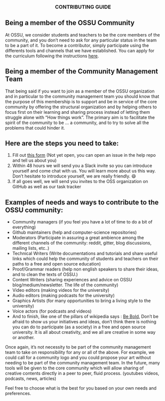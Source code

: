 <h3 align="center">CONTRIBUTING GUIDE</h3>

## Being a member of the OSSU Community

At OSSU, we consider students and teachers to be the core members of the community, and you don’t need to ask for any particular status in the team to be a part of it. To become a contributor, simply participate using the differents tools and channels that we have established. You can apply for the curriculum following the instructions [here](https://github.com/open-source-society/computer-science#becoming-an-oss-student).

## Being a member of the Community Management Team

That being said if you want to join as a member of the OSSU organization and in particular to the community management team you should know that the purpose of this membership is to support and be in service of the core community by offering the structural organization and by helping others to focus first on their learning and sharing process instead of letting them struggle alone with “How things work”. The primary aim is to facilitate the spirit of the community to be ... a community, and to try to solve all the problems that could hinder it.

## Here are the steps you need to take:

1. Fill out [this form](#) (Not yet open, you can open an issue in the help repo and tell us about you)
2. Within 48 hours we will send you a Slack invite so you can introduce yourself and come chat with us. You will learn more about us this way. Don’t hesitate to introduce yourself, we are really friendly. :smile:
3. If all goes well, we will send you invites to the OSS organization on GitHub as well as our task tracker

## Examples of needs and ways to contribute to the OSSU community:

* Community managers (if you feel you have a lot of time to do a bit of everything)
* Github maintainers (help and computer-science repositories)
* Moderators (Participate in assuring a great ambience among the different channels of the community: reddit, gitter, blog discussions, mailing lists, etc..)
* Technical Writers (Write documentations and tutorials and share useful links which could help the community of students and teachers on their paths to a free and open source education)
* Proof/Grammar readers (help non english speakers to share their ideas, and to clean the texts of OSSU.)
* Content Writers (sharing experiences and advice on OSSU blog/medium/newsletter. The life of the community)
* Video editors (making videos for the university)
* Audio editors (making podcasts for the university)
* Graphics Artists (for many opportunities to bring a living style to the university)
* Voice actors (for podcasts and videos)
* And to finish, like one of the pillars of wikipedia says : [Be Bold](https://en.wikipedia.org/wiki/Wikipedia:Be_bold), Don’t be afraid to show us your initiatives and ideas, don’t think there is nothing you can do to participate (as a society) in a free and open source university. It is all about creativity, and we all are creative in some way or another.

Once again, it’s not necessity to be part of the community management team to take on responsibility for any or all of the above. For example, we could call for a community logo and you could propose your art without needing to be part of the community management team. In the future, many tools will be given to the core community which will allow sharing of creative contents directly in a peer to peer, fluid process. (youtubes videos, podcasts, news, articles)

Feel free to choose what is the best for you based on your own needs and preferences.
